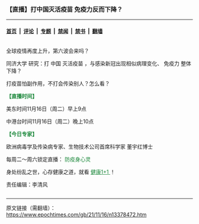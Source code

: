 ### 【直播】打中国灭活疫苗 免疫力反而下降？

---

#### [首页](../../../..?n13378472) &nbsp;|&nbsp; [评论](../../../../../epoch-comment?n13378472) &nbsp;|&nbsp; [专题](../../../../../epoch-special?n13378472) &nbsp;|&nbsp; [禁闻](../../../../../epoch-news?n13378472) &nbsp;|&nbsp; [禁书](../../../../../books?n13378472) &nbsp;|&nbsp; [翻墙](https://github.com/gfw-breaker/nogfw/blob/master/README.md?n13378472)


<div class="column" id="artbody" itemprop="articleBody">
 <!-- article content begin -->
 <p>
  全球疫情再度上升，第六波会来吗？
 </p>
 <p>
  <ok href="https://www.epochtimes.com/gb/tag/%E5%90%8C%E6%B5%8E%E5%A4%A7%E5%AD%A6.html">
   同济大学
  </ok>
  研究：打
  <ok href="https://www.epochtimes.com/gb/tag/%E4%B8%AD%E5%9B%BD.html">
   中国
  </ok>
  <ok href="https://www.epochtimes.com/gb/tag/%E7%81%AD%E6%B4%BB%E7%96%AB%E8%8B%97.html">
   灭活疫苗
  </ok>
  ，与感染新冠出现相似病理变化、
  <ok href="https://www.epochtimes.com/gb/tag/%E5%85%8D%E7%96%AB%E5%8A%9B.html">
   免疫力
  </ok>
  整体下降？
 </p>
 <p>
  打疫苗怕副作用，不打会传染别人？怎么看？
 </p>
 <p>
  <span style="color: #188638;">
   <strong>
    【直播时间】
   </strong>
  </span>
 </p>
 <p>
  美东时间11月16日（周二）早上9点
 </p>
 <p>
  中港台时间11月16日（周二）晚上10点
 </p>
 <p>
  <span style="color: #188638;">
   <strong>
    【今日专家】
   </strong>
  </span>
 </p>
 <p>
  欧洲病毒学及传染病专家、生物技术公司首席科学家 董宇红博士
 </p>
 <p>
  每周二～周六锁定直播：
  <span style="color: #188638;">
   <ok href="https://www.epochtimes.com/gb/ncid1144693.htm" rel="noopener noreferrer" style="color: #188638;" target="_blank">
    防疫身心灵
   </ok>
  </span>
 </p>
 <p>
  身处纷乱之世，心存健康之道，就看
  <span style="text-decoration: underline;">
   <span style="color: #188638;">
    <ok href="https://www.epochtimes.com/gb/nsc1002.htm" rel="noopener noreferrer" style="color: #188638; text-decoration: underline;" target="_blank">
     健康1+1
    </ok>
   </span>
  </span>
  ！
 </p>
 <p>
  责任编辑：李清风
 </p>
 <!-- article content end -->
</div>


---

原文链接（需翻墙）：https://www.epochtimes.com/gb/21/11/16/n13378472.htm
